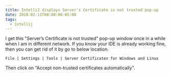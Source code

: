 ```yaml
---
title: IntelliJ displays Server's Certificate is not trusted pop-up
date: 2018-02-11T00:00:00-05:00
tags:
  - intellij
---
```


I get this "Server’s Certificate is not trusted" pop-up window once in a
while when I am in different network. If you know your IDE is already
working fine, then you can get rid of it by go to below location.

`File | Settings | Tools | Server Certificates for Windows and Linux`

Then click on "Accept non-trusted certificates automatically".
